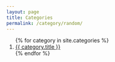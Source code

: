 ```yaml
---
layout: page
title: Categories
permalink: /category/random/
---
```


<ol class="post_list posts">
{% for category in site.categories %}
  <li>
    <a href="{{ category.url }}">{{ category.title }}</a>
  </li>
{% endfor %}
</ol>

<!-- {% for category in site.categories %}
    {% capture category_slug %}{{ category | first }}{% endcapture %}
    {% for c_slug in category_slug %}
        {% if c_slug == page.categories %}
            <button class="btn btn-sm btn-default active">{{ c_slug }}</button>
        {% else %}
            <a href="/category/{{ c_slug }}" class="btn btn-sm btn-default">{{ c_slug }}</a>
        {% endif %}
    {% endfor %}
{% endfor %} -->
